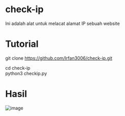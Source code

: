# check-ip

Ini adalah alat untuk melacat alamat IP sebuah website

# Tutorial
git clone https://github.com/Irfan3006/check-ip.git

cd check-ip  
python3 checkip.py

# Hasil
![image](https://user-images.githubusercontent.com/92904571/229273831-ebd83226-a9f1-4a13-97c9-691a30863719.png)
